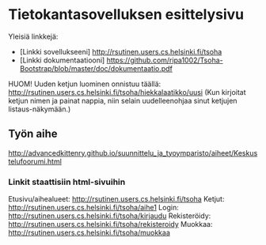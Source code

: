 # Tietokantasovelluksen esittelysivu

Yleisiä linkkejä:

* [Linkki sovellukseeni] http://rsutinen.users.cs.helsinki.fi/tsoha
* [Linkki dokumentaatiooni] https://github.com/ripa1002/Tsoha-Bootstrap/blob/master/doc/dokumentaatio.pdf

HUOM! Uuden ketjun luominen onnistuu täällä: http://rsutinen.users.cs.helsinki.fi/tsoha/hiekkalaatikko/uusi
(Kun kirjoitat ketjun nimen ja painat nappia, niin selain uudelleenohjaa sinut ketjujen listaus-näkymään.)

## Työn aihe

http://advancedkittenry.github.io/suunnittelu_ja_tyoymparisto/aiheet/Keskustelufoorumi.html

### Linkit staattisiin html-sivuihin

Etusivu/aihealueet: http://rsutinen.users.cs.helsinki.fi/tsoha
Ketjut: http://rsutinen.users.cs.helsinki.fi/tsoha/aihe1
Login: http://rsutinen.users.cs.helsinki.fi/tsoha/kirjaudu
Rekisteröidy: http://rsutinen.users.cs.helsinki.fi/tsoha/rekisteroidy
Muokkaa: http://rsutinen.users.cs.helsinki.fi/tsoha/muokkaa

